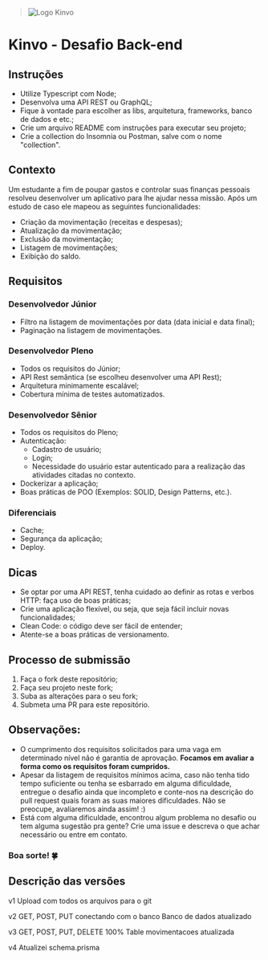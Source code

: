 > ![Logo Kinvo](https://github.com/cbfranca/kinvo-front-end-test/blob/master/logo.svg)


# Kinvo - Desafio Back-end

## Instruções

- Utilize Typescript com Node;
- Desenvolva uma API REST ou GraphQL;
- Fique à vontade para escolher as libs, arquitetura, frameworks, banco de dados e etc.;
- Crie um arquivo README com instruções para executar seu projeto;
- Crie a collection do Insomnia ou Postman, salve com o nome "collection".

## Contexto

Um estudante a fim de poupar gastos e controlar suas finanças pessoais resolveu desenvolver um aplicativo para lhe ajudar nessa missão. Após um estudo de caso ele mapeou as seguintes funcionalidades:

- Criação da movimentação (receitas e despesas);
- Atualização da movimentação;
- Exclusão da movimentação;
- Listagem de movimentações;
- Exibição do saldo.

## Requisitos

### Desenvolvedor Júnior

- Filtro na listagem de movimentações por data (data inicial e data final);
- Paginação na listagem de movimentações.

### Desenvolvedor Pleno

- Todos os requisitos do Júnior;
- API Rest semântica (se escolheu desenvolver uma API Rest);
- Arquitetura minimamente escalável;
- Cobertura mínima de testes automatizados.

### Desenvolvedor Sênior

- Todos os requisitos do Pleno;
- Autenticação:
  - Cadastro de usuário;
  - Login;
  - Necessidade do usuário estar autenticado para a realização das atividades citadas no contexto.
- Dockerizar a aplicação;
- Boas práticas de POO (Exemplos: SOLID, Design Patterns, etc.).

### Diferenciais

- Cache;
- Segurança da aplicação;
- Deploy.

## Dicas

- Se optar por uma API REST, tenha cuidado ao definir as rotas e verbos HTTP: faça uso de boas práticas;
- Crie uma aplicação flexível, ou seja, que seja fácil incluir novas funcionalidades;
- Clean Code: o código deve ser fácil de entender;
- Atente-se a boas práticas de versionamento.

## Processo de submissão

1. Faça o fork deste repositório;
2. Faça seu projeto neste fork;
3. Suba as alterações para o seu fork;
4. Submeta uma PR para este repositório.

## Observações:

* O cumprimento dos requisitos solicitados para uma vaga em determinado nível não é garantia de aprovação. <strong>Focamos em avaliar a forma como os requisitos foram cumpridos.</strong>
* Apesar da listagem de requisitos mínimos acima, caso não tenha tido tempo suficiente ou tenha se esbarrado em alguma dificuldade, entregue o desafio ainda que incompleto e conte-nos na descrição do pull request quais foram as suas maiores dificuldades. Não se preocupe, avaliaremos ainda assim! :)
* Está com alguma dificuldade, encontrou algum problema no desafio ou tem alguma sugestão pra gente? Crie uma issue e descreva o que achar necessário ou entre em contato.

### Boa sorte! 🍀


## Descrição das versões
v1 
Upload com todos os arquivos para o git

v2
GET, POST, PUT conectando com o banco
Banco de dados atualizado

v3
GET, POST, PUT, DELETE 100%
Table movimentacoes atualizada

v4
Atualizei schema.prisma